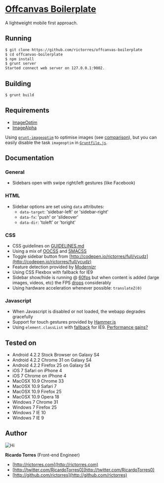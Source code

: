 # [Offcanvas Boilerplate](http://github.com/rictorres/offcanvas-boilerplate)
A lightweight mobile first approach.

## Running
```bash
$ git clone https://github.com/rictorres/offcanvas-boilerplate
$ cd offcanvas-boilerplate
$ npm install
$ grunt server
Started connect web server on 127.0.0.1:9002.
```


## Building
```bash
$ grunt build
```


## Requirements
- [ImageOptim](http://imageoptim.com/)
- [ImageAlpha](http://pngmini.com/)

Using [`grunt-imageoptim`](https://github.com/JamieMason/grunt-imageoptim) to optimise images (see [comparison](http://jamiemason.github.io/ImageOptim-CLI/)), but you can easily disable the task `imageoptim` in [`Gruntfile.js`](https://github.com/rictorres/offcanvas-boilerplate/blob/master/Gruntfile.js).


## Documentation

### General
- Sidebars open with swipe right/left gestures (like Facebook)

### HTML
- Sidebar options are set using `data` attributes:
  - `data-target`: 'sidebar-left' or 'sidebar-right'
  - `data-fx`: 'push' or 'slideover'
  - `data-dir`: 'toleft' or 'toright'

### CSS
- CSS guidelines on [GUIDELINES.md](https://github.com/rictorres/offcanvas-boilerplate/blob/master/GUIDELINES.md)
- Using a mix of [OOCSS](https://github.com/stubbornella/oocss/wiki) and [SMACSS](http://smacss.com/)
- Toggle sidebar button from [http://codepen.io/rictorres/full/ycudz](http://codepen.io/rictorres/full/ycudz)
- Feature detection provided by [Modernizr](http://modernizr.com)
- Using CSS Flexbox with fallback for IE9
- Sidebar show/hide is running @ [60fps](http://d.pr/i/tFvP) but when content is added (large images, videos, etc) the FPS [drops](http://d.pr/i/3vl0) considerably
- Using hardware acceleration whenever possible: `translateZ(0)`

### Javascript
- When Javascript is disabled or not loaded, the webapp degrades gracefully
- Support for touch gestures provided by [Hammer.js](https://github.com/EightMedia/hammer.js)
- Using `element.classList` with [fallback](https://gist.github.com/devongovett/1381839) for IE9. [Performance gains?](http://www.youtube.com/watch?v=hZJacl2VkKo)


## Tested on
- Android 4.2.2 Stock Browser on Galaxy S4
- Android 4.2.2 Chrome 31 on Galaxy S4
- Android 4.2.2 Firefox 25 on Galaxy S4
- iOS 7 Safari on iPhone 4
- iOS 7 Chrome on iPhone 4
- MacOSX 10.9 Chrome 33
- MacOSX 10.9 Safari 7
- MacOSX 10.9 Firefox 25
- MacOSX 10.9 Opera 18
- Windows 7 Chrome 31
- Windows 7 Firefox 25
- Windows 7 IE 10
- Windows 7 IE 9


## Author

![Hi](http://gravatar.com/avatar/414738201197c2a837b986748c80e16e?s=90)

**Ricardo Torres** (Front-end Engineer)

- [http://rictorres.com](http://rictorres.com)
- [http://twitter.com/RicardoTorres0](http://twitter.com/RicardoTorres0)
- [http://github.com/rictorres](http://github.com/rictorres)